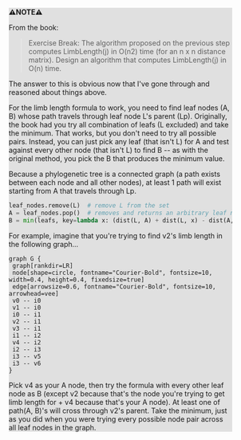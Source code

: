<div style="margin:2em; background-color: #e0e0e0;">

<strong>⚠️NOTE️️️⚠️</strong>

From the book:

> Exercise Break: The algorithm proposed on the previous step computes LimbLength(j) in O(n2) time (for an n x n distance matrix). Design an algorithm that computes LimbLength(j) in O(n) time.

The answer to this is obvious now that I've gone through and reasoned about things above.

For the limb length formula to work, you need to find leaf nodes (A, B) whose path travels through leaf node L's parent (Lp). Originally, the book had you try all combination of leafs (L excluded) and take the minimum. That works, but you don't need to try all possible pairs. Instead, you can just pick any leaf (that isn't L) for A and test against every other node (that isn't L) to find B -- as with the original method, you pick the B that produces the minimum value.

Because a phylogenetic tree is a connected graph (a path exists between each node and all other nodes), at least 1 path will exist starting from A that travels through Lp.

```python
leaf_nodes.remove(L)  # remove L from the set
A = leaf_nodes.pop()  # removes and returns an arbitrary leaf node
B = min(leafs, key=lambda x: (dist(L, A) + dist(L, x) - dist(A, x)) / 2)
```

For example, imagine that you're trying to find v2's limb length in the following graph...

```{dot}
graph G {
 graph[rankdir=LR]
 node[shape=circle, fontname="Courier-Bold", fontsize=10, width=0.4, height=0.4, fixedsize=true]
 edge[arrowsize=0.6, fontname="Courier-Bold", fontsize=10, arrowhead=vee]
 v0 -- i0
 v1 -- i0
 i0 -- i1
 v2 -- i1
 v3 -- i1
 i1 -- i2
 v4 -- i2
 i2 -- i3
 i3 -- v5
 i3 -- v6
}
```

Pick v4 as your A node, then try the formula with every other leaf node as B (except v2 because that's the node you're trying to get limb length for + v4 because that's your A node). At least one of path(A, B)'s will cross through v2's parent. Take the minimum, just as you did when you were trying every possible node pair across all leaf nodes in the graph.
</div>

